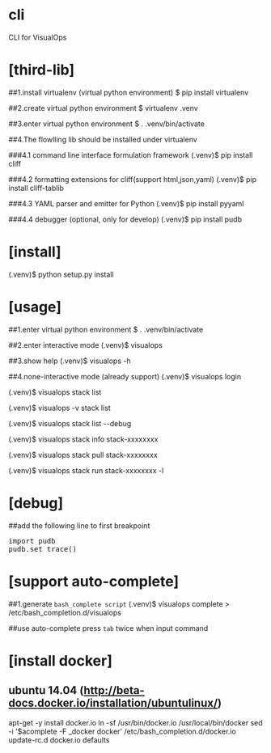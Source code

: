 cli
===
CLI for VisualOps



[third-lib]
=====================================================

##1.install virtualenv (virtual python environment)
$ pip install virtualenv

##2.create virtual python environment
$ virtualenv .venv

##3.enter virtual python environment
$ . .venv/bin/activate


##4.The flowlling lib should be installed under virtualenv

###4.1 command line interface formulation framework
(.venv)$ pip install cliff

###4.2 formatting extensions for cliff(support html,json,yaml)
(.venv)$ pip install cliff-tablib

###4.3 YAML parser and emitter for Python
(.venv)$ pip install pyyaml

###4.4 debugger (optional, only for develop)
(.venv)$ pip install pudb



[install]
=====================================================

(.venv)$ python setup.py install



[usage]
=====================================================

##1.enter virtual python environment
$ . .venv/bin/activate

##2.enter interactive mode
(.venv)$ visualops

##3.show help
(.venv)$ visualops -h

##4.none-interactive mode (already support)
(.venv)$ visualops login

(.venv)$ visualops stack list

(.venv)$ visualops -v stack list

(.venv)$ visualops stack list --debug

(.venv)$ visualops stack info stack-xxxxxxxx

(.venv)$ visualops stack pull stack-xxxxxxxx

(.venv)$ visualops stack run stack-xxxxxxxx -l



[debug]
=====================================================

##add the following line to first breakpoint
<pre>
import pudb
pudb.set_trace()
</pre>



[support auto-complete]
=====================================================

##1.generate `bash_complete script`
(.venv)$ visualops complete > /etc/bash_completion.d/visualops

##use auto-complete
press `tab` twice when input command



[install docker]
=====================================================
## ubuntu 14.04 (http://beta-docs.docker.io/installation/ubuntulinux/)
apt-get -y install docker.io
ln -sf /usr/bin/docker.io /usr/local/bin/docker
sed -i '$acomplete -F _docker docker' /etc/bash_completion.d/docker.io
update-rc.d docker.io defaults
